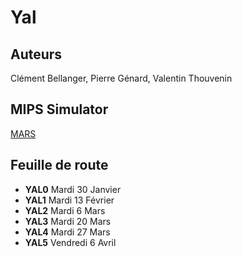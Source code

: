# Yal

## Auteurs
Clément Bellanger, Pierre Génard, Valentin Thouvenin

## MIPS Simulator
[MARS](http://courses.missouristate.edu/KenVollmar/MARS/download.htm)

## Feuille de route
- **YAL0**    Mardi 30 Janvier
- **YAL1**    Mardi 13 Février
- **YAL2**    Mardi 6 Mars
- **YAL3**    Mardi 20 Mars
- **YAL4**    Mardi 27 Mars
- **YAL5**    Vendredi 6 Avril
